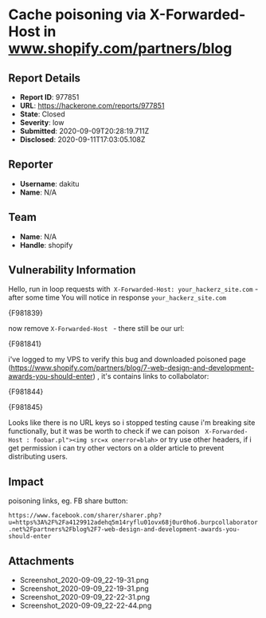 # Cache poisoning via X-Forwarded-Host in www.shopify.com/partners/blog

## Report Details
- **Report ID**: 977851
- **URL**: https://hackerone.com/reports/977851
- **State**: Closed
- **Severity**: low
- **Submitted**: 2020-09-09T20:28:19.711Z
- **Disclosed**: 2020-09-11T17:03:05.108Z

## Reporter
- **Username**: dakitu
- **Name**: N/A

## Team
- **Name**: N/A
- **Handle**: shopify

## Vulnerability Information
Hello, run in loop requests with```  X-Forwarded-Host: your_hackerz_site.com ``` - after some time You will notice in response ``` your_hackerz_site.com ```

{F981839}

now remove ``` X-Forwarded-Host  ``` - there still be our url:

{F981841}

i've logged to my VPS to verify this bug and downloaded poisoned page (https://www.shopify.com/partners/blog/7-web-design-and-development-awards-you-should-enter) , it's contains links to collabolator:

{F981844}

{F981845}

Looks like there is no URL keys so i stopped testing cause i'm breaking site functionally, but it was be worth to check if we can poison  ```  X-Forwarded-Host : foobar.pl"><img src=x onerror=blah> ``` or try use other headers, if i get permission i can try other vectors on a older article to prevent distributing users.

## Impact

poisoning links, eg. FB share button:

``` https://www.facebook.com/sharer/sharer.php?u=https%3A%2F%2Fa4129912adehq5m14ryflu01ovx68j0ur0ho6.burpcollaborator.net%2Fpartners%2Fblog%2F7-web-design-and-development-awards-you-should-enter ```

## Attachments
- Screenshot_2020-09-09_22-19-31.png
- Screenshot_2020-09-09_22-19-31.png
- Screenshot_2020-09-09_22-22-31.png
- Screenshot_2020-09-09_22-22-44.png
